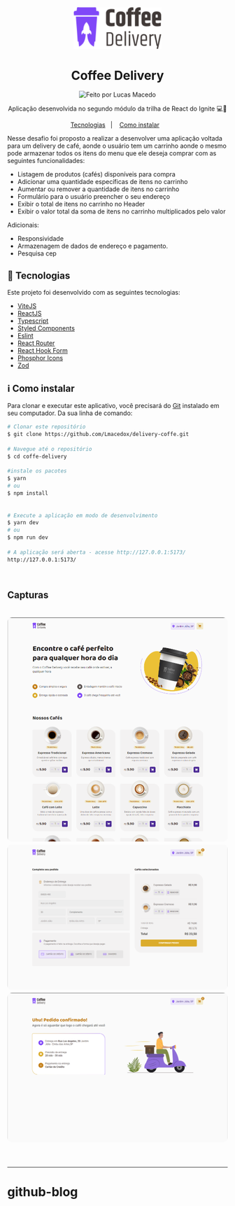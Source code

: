<h2 align="center">
  <div>
    <img alt="Logo" title="#logo" src="https://github.com/Lmacedox/delivery-coffe/blob/main/src/assets/logo.svg" width="200"/>
  <div>
</h2>

<h1 align="center">
  Coffee Delivery
</h1>

<p align="center">
    <img alt="Feito por Lucas Macedo" src="https://img.shields.io/badge/feito%20por-Lucas Macedo-blue">
</p>

<p align="center"> Aplicação desenvolvida no segundo módulo da trilha de React do Ignite 💻🚀 </p>

<p align="center">
  <a href="#rocket-tecnologias">Tecnologias</a>&nbsp;&nbsp;&nbsp;|&nbsp;&nbsp;&nbsp;
  <a href="#information_source-como-instalar">Como instalar</a>&nbsp;&nbsp;&nbsp;
</p>

Nesse desafio foi proposto a realizar a desenvolver uma aplicação voltada
    para um delivery de café, aonde o usuário tem um carrinho aonde o mesmo pode
    armazenar todos os itens do menu que ele deseja comprar com as seguintes funcionalidades:

- Listagem de produtos (cafés) disponíveis para compra
- Adicionar uma quantidade específicas de itens no carrinho
- Aumentar ou remover a quantidade de itens no carrinho
- Formulário para o usuário preencher o seu endereço
- Exibir o total de itens no carrinho no Header
- Exibir o valor total da soma de itens no carrinho multiplicados pelo valor

Adicionais:

- Responsividade
- Armazenagem de dados de endereço e pagamento.
- Pesquisa cep

## :rocket: Tecnologias

Este projeto foi desenvolvido com as seguintes tecnologias:

- [ViteJS](https://vitejs.dev/)
- [ReactJS](https://reactjs.org)
- [Typescript](https://www.typescriptlang.org/)
- [Styled Components](https://styled-components.com/)
- [Eslint](https://eslint.org/)
- [React Router](https://reactrouter.com/)
- [React Hook Form](https://react-hook-form.com/)
- [Phosphor Icons](https://phosphoricons.com/)
- [Zod](https://zod.dev/)

## :information_source: Como instalar

Para clonar e executar este aplicativo, você precisará do [Git](https://git-scm.com) instalado em seu computador. Da sua linha de comando:

```bash
# Clonar este repositório
$ git clone https://github.com/Lmacedox/delivery-coffe.git

# Navegue até o repositório
$ cd coffe-delivery

#instale os pacotes
$ yarn
# ou
$ npm install


# Execute a aplicação em modo de desenvolvimento
$ yarn dev
# ou
$ npm run dev

# A aplicação será aberta - acesse http://127.0.0.1:5173/
http://127.0.0.1:5173/
```

<br />

## Capturas

<h1 align="center">
    <img width="600" style="border-radius: 10px" height="auto" alt="Home Page" title="Home" src="https://github.com/Lmacedox/delivery-coffe/blob/main/src/assets/Home.png" />
    <img width="600" style="border-radius: 10px" height="auto" alt="Checkout Page" title="Checkout Page" src="https://github.com/Lmacedox/delivery-coffe/blob/main/src/assets/Checkout.png" />
    <img width="600" style="border-radius: 10px" height="auto" alt="Succes Page" title="Succes Page" src="https://github.com/Lmacedox/delivery-coffe/blob/main/src/assets/Sucess.png" />
</h1>
<br />





---
# github-blog
